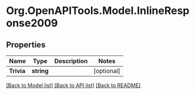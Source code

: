 # Org.OpenAPITools.Model.InlineResponse2009

## Properties

Name | Type | Description | Notes
------------ | ------------- | ------------- | -------------
**Trivia** | **string** |  | [optional] 

[[Back to Model list]](../README.md#documentation-for-models) [[Back to API list]](../README.md#documentation-for-api-endpoints) [[Back to README]](../README.md)

